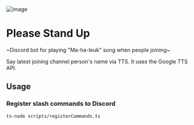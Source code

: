 ![image](https://user-images.githubusercontent.com/2943187/207028355-a0254b12-4bb7-4011-ad83-bb346d80f127.png)

# Please Stand Up

~Discord bot for playing "Ma-ha-leuk" song when people joining~

Say latest joining channel person's name via TTS. It uses the Google TTS API.

## Usage

### Register slash commands to Discord

`ts-node scripts/registerCommands.ts`